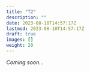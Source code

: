 ```yaml
---
title: "T2"
description: ""
date: 2023-08-10T14:57:17Z
lastmod: 2023-08-10T14:57:17Z
draft: true
images: []
weight: 20
---
```


_Coming soon..._
